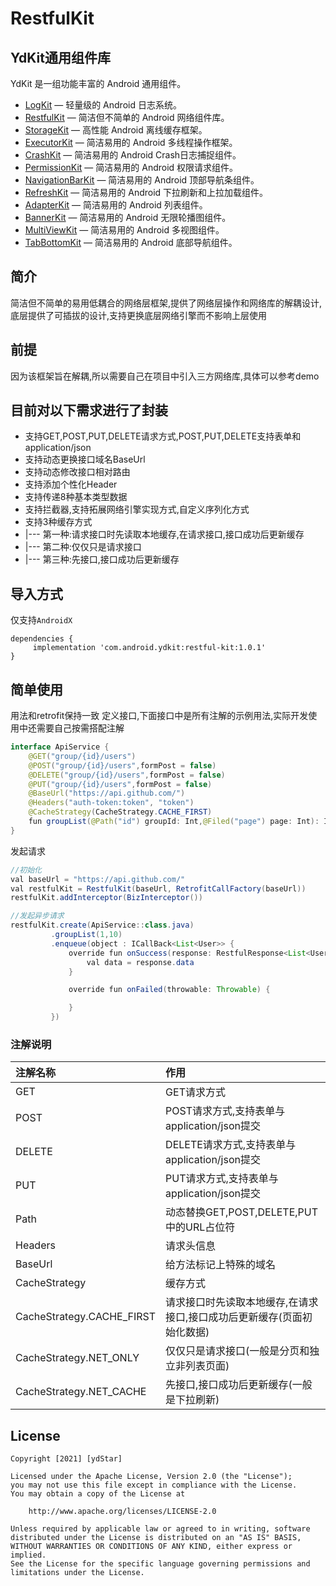 # RestfulKit

## YdKit通用组件库
YdKit 是一组功能丰富的 Android 通用组件。

* [LogKit](https://github.com/ydstar/LogKit) — 轻量级的 Android 日志系统。
* [RestfulKit](https://github.com/ydstar/RestfulKit) — 简洁但不简单的 Android 网络组件库。
* [StorageKit](https://github.com/ydstar/StorageKit) — 高性能 Android 离线缓存框架。
* [ExecutorKit](https://github.com/ydstar/ExecutorKit) — 简洁易用的 Android 多线程操作框架。
* [CrashKit](https://github.com/ydstar/CrashKit) — 简洁易用的 Android Crash日志捕捉组件。
* [PermissionKit](https://github.com/ydstar/PermissionKit) — 简洁易用的 Android 权限请求组件。
* [NavigationBarKit](https://github.com/ydstar/NavigationBarKit) — 简洁易用的 Android 顶部导航条组件。
* [RefreshKit](https://github.com/ydstar/RefreshKit) — 简洁易用的 Android 下拉刷新和上拉加载组件。
* [AdapterKit](https://github.com/ydstar/AdapterKit) — 简洁易用的 Android 列表组件。
* [BannerKit](https://github.com/ydstar/BannerKit) — 简洁易用的 Android 无限轮播图组件。
* [MultiViewKit](https://github.com/ydstar/MultiViewKit) — 简洁易用的 Android 多视图组件。
* [TabBottomKit](https://github.com/ydstar/TabBottomKit) — 简洁易用的 Android 底部导航组件。

## 简介
简洁但不简单的易用低耦合的网络层框架,提供了网络层操作和网络库的解耦设计,底层提供了可插拔的设计,支持更换底层网络引擎而不影响上层使用

## 前提
因为该框架旨在解耦,所以需要自己在项目中引入三方网络库,具体可以参考demo

## 目前对以下需求进行了封装
* 支持GET,POST,PUT,DELETE请求方式,POST,PUT,DELETE支持表单和application/json
* 支持动态更换接口域名BaseUrl
* 支持动态修改接口相对路由
* 支持添加个性化Header
* 支持传递8种基本类型数据
* 支持拦截器,支持拓展网络引擎实现方式,自定义序列化方式
* 支持3种缓存方式
*   |--- 第一种:请求接口时先读取本地缓存,在请求接口,接口成功后更新缓存
*   |--- 第二种:仅仅只是请求接口
*   |--- 第三种:先接口,接口成功后更新缓存

## 导入方式

仅支持`AndroidX`
```
dependencies {
     implementation 'com.android.ydkit:restful-kit:1.0.1'
}
```

## 简单使用
用法和retrofit保持一致
定义接口,下面接口中是所有注解的示例用法,实际开发使用中还需要自己按需搭配注解
```java
interface ApiService {
    @GET("group/{id}/users")
    @POST("group/{id}/users",formPost = false)
    @DELETE("group/{id}/users",formPost = false)
    @PUT("group/{id}/users",formPost = false)
    @BaseUrl("https://api.github.com/")
    @Headers("auth-token:token", "token")
    @CacheStrategy(CacheStrategy.CACHE_FIRST)
    fun groupList(@Path("id") groupId: Int,@Filed("page") page: Int): ICall<List<User>>
}

```

发起请求

```java
//初始化
val baseUrl = "https://api.github.com/"
val restfulKit = RestfulKit(baseUrl, RetrofitCallFactory(baseUrl))
restfulKit.addInterceptor(BizInterceptor())

//发起异步请求
restfulKit.create(ApiService::class.java)
         .groupList(1,10)
         .enqueue(object : ICallBack<List<User>> {
             override fun onSuccess(response: RestfulResponse<List<User>>) {
                 val data = response.data
             }

             override fun onFailed(throwable: Throwable) {

             }
         })
```


### 注解说明
| 注解名称      |作用  |
| :-------- | :--------|
| GET       | GET请求方式  |
| POST      | POST请求方式,支持表单与application/json提交 |
| DELETE    | DELETE请求方式,支持表单与application/json提交 |
| PUT       | PUT请求方式,支持表单与application/json提交 |
| Path      | 动态替换GET,POST,DELETE,PUT中的URL占位符 |
| Headers   | 请求头信息 |
| BaseUrl   | 给方法标记上特殊的域名 |
| CacheStrategy   | 缓存方式 |
| CacheStrategy.CACHE_FIRST   | 请求接口时先读取本地缓存,在请求接口,接口成功后更新缓存(页面初始化数据) |
| CacheStrategy.NET_ONLY   | 仅仅只是请求接口(一般是分页和独立非列表页面) |
| CacheStrategy.NET_CACHE   | 先接口,接口成功后更新缓存(一般是下拉刷新) |



## License
```text
Copyright [2021] [ydStar]

Licensed under the Apache License, Version 2.0 (the "License");
you may not use this file except in compliance with the License.
You may obtain a copy of the License at

    http://www.apache.org/licenses/LICENSE-2.0

Unless required by applicable law or agreed to in writing, software
distributed under the License is distributed on an "AS IS" BASIS,
WITHOUT WARRANTIES OR CONDITIONS OF ANY KIND, either express or implied.
See the License for the specific language governing permissions and
limitations under the License.
```
